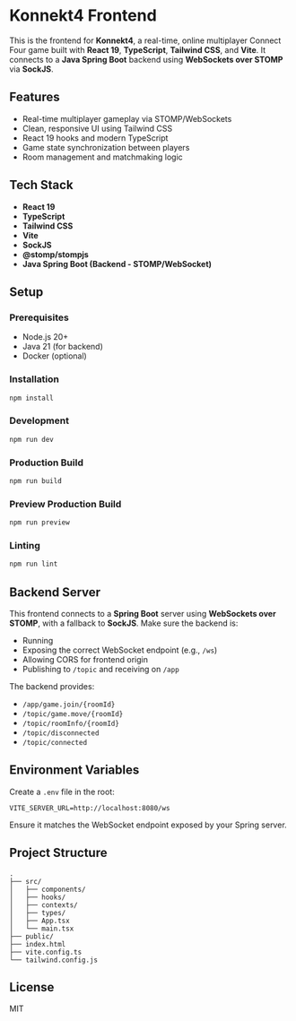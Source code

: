 # Konnekt4 Frontend

This is the frontend for **Konnekt4**, a real-time, online multiplayer Connect Four game built with **React 19**, **TypeScript**, **Tailwind CSS**, and **Vite**. It connects to a **Java Spring Boot** backend using **WebSockets over STOMP** via **SockJS**.

## Features

- Real-time multiplayer gameplay via STOMP/WebSockets
- Clean, responsive UI using Tailwind CSS
- React 19 hooks and modern TypeScript
- Game state synchronization between players
- Room management and matchmaking logic

## Tech Stack

- **React 19**
- **TypeScript**
- **Tailwind CSS**
- **Vite**
- **SockJS**
- **@stomp/stompjs**
- **Java Spring Boot (Backend - STOMP/WebSocket)**

## Setup

### Prerequisites

- Node.js 20+
- Java 21 (for backend)
- Docker (optional)

### Installation

```bash
npm install
```

### Development

```bash
npm run dev
```

### Production Build

```bash
npm run build
```

### Preview Production Build

```bash
npm run preview
```

### Linting

```bash
npm run lint
```

## Backend Server

This frontend connects to a **Spring Boot** server using **WebSockets over STOMP**, with a fallback to **SockJS**. Make sure the backend is:

- Running
- Exposing the correct WebSocket endpoint (e.g., `/ws`)
- Allowing CORS for frontend origin
- Publishing to `/topic` and receiving on `/app`

The backend provides:

- `/app/game.join/{roomId}`
- `/topic/game.move/{roomId}`
- `/topic/roomInfo/{roomId}`
- `/topic/disconnected`
- `/topic/connected`

## Environment Variables

Create a `.env` file in the root:

```
VITE_SERVER_URL=http://localhost:8080/ws
```

Ensure it matches the WebSocket endpoint exposed by your Spring server.

## Project Structure

```
.
├── src/
│   ├── components/
│   ├── hooks/
│   ├── contexts/
│   ├── types/
│   ├── App.tsx
│   └── main.tsx
├── public/
├── index.html
├── vite.config.ts
└── tailwind.config.js
```

## License

MIT
